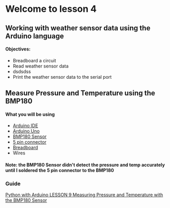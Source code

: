 # Welcome to lesson 4

## Working with weather sensor data using the Arduino language

#### Objectives:
- Breadboard a circuit
- Read weather sensor data
-   dsdsdss
- Print the weather sensor data to the serial port

## Measure Pressure and Temperature using the BMP180

#### What you will be using
- [Arduino IDE](https://github.com/StateFarm-STEM/pyinthesky/blob/main/lesson4/screenshots/arduino-ide.png)
- [Arduino Uno](https://github.com/StateFarm-STEM/pyinthesky/blob/main/lesson4/screenshots/arduino-uno-r3.png)
- [BMP180 Sensor](https://github.com/StateFarm-STEM/pyinthesky/blob/main/lesson4/screenshots/bmp180.png)
- [5 pin connector](https://github.com/StateFarm-STEM/pyinthesky/blob/main/lesson4/screenshots/5-pin-connector.png)
- [Breadboard](https://github.com/StateFarm-STEM/pyinthesky/blob/main/lesson4/screenshots/breadboard.png)
- Wires

#### Note: the BMP180 Sensor didn't detect the pressure and temp accurately until I soldered the 5 pin connector to the BMP180<br>

### Guide
[Python with Arduino LESSON 9 Measuring Pressure and Temperature with the BMP180 Sensor](https://toptechboy.com/python-with-arduino-lesson-9-measuring-pressure-and-temperature-with-the-bmp180-sensor/)

